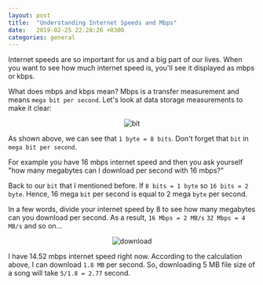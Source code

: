 ```yaml
---
layout: post
title:  "Understanding Internet Speeds and Mbps"
date:   2019-02-25 22:28:26 +0300
categories: general
---
```


Internet speeds are so important for us and a big part of our lives. When you want to see how much internet speed is, you'll see it displayed as mbps or kbps. 

What does mbps and kbps mean? Mbps is a transfer measurement and means `mega bit per second`. Let's look at data storage measurements to make it clear:
<br>
<p align="center">
  <img src="https://bayramcicek.com.tr/folder/bit.png" alt="bit"/>
</p>

As shown above, we can see that `1 byte = 8 bits`. Don't forget that `bit` in `mega bit per second`.

For example you have 16 mbps internet speed and then you ask yourself "how many megabytes can I download per second with 16 mbps?"

Back to our `bit` that I mentioned before. If `8 bits = 1 byte` so `16 bits = 2 byte`. Hence, 16 mega `bit` per second is equal to 2 mega `byte` per second. 

In a few words, divide your internet speed by 8 to see how many megabytes can you download per second.
As a result, `16 Mbps = 2 MB/s` `32 Mbps = 4 MB/s` and so on...
<p align="center">
  <img src="https://bayramcicek.com.tr/folder/down.png" alt="download"/>
</p>

I have 14.52 mbps internet speed right now. According to the calculation above, I can download `1.8 MB` per second. So, downloading 5 MB file size of a song will take `5/1.8 = 2.77` second.